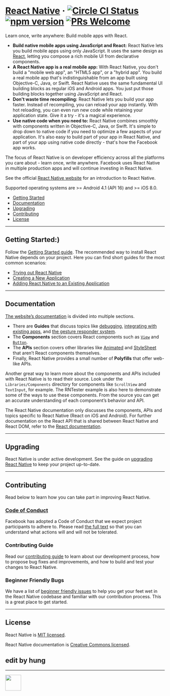 # [React Native](https://facebook.github.io/react-native/) &middot;  [![Circle CI Status](https://circleci.com/gh/facebook/react-native.svg?style=shield)](https://circleci.com/gh/facebook/react-native) [![npm version](https://badge.fury.io/js/react-native.svg)](https://badge.fury.io/js/react-native) [![PRs Welcome](https://img.shields.io/badge/PRs-welcome-brightgreen.svg)](CONTRIBUTING.md#pull-requests)

Learn once, write anywhere: Build mobile apps with React.

- **Build native mobile apps using JavaScript and React:** React Native lets you build mobile apps using only JavaScript. It uses the same design as [React](https://facebook.github.io/react), letting you compose a rich mobile UI from declarative components.
- **A React Native app is a real mobile app:** With React Native, you don't build a "mobile web app", an "HTML5 app", or a "hybrid app". You build a real mobile app that's indistinguishable from an app built using Objective-C, Java, or Swift. React Native uses the same fundamental UI building blocks as regular iOS and Android apps. You just put those building blocks together using JavaScript and React.
- **Don't waste time recompiling:** React Native lets you build your app faster. Instead of recompiling, you can reload your app instantly. With hot reloading, you can even run new code while retaining your application state. Give it a try - it's a magical experience.
- **Use native code when you need to:** React Native combines smoothly with components written in Objective-C, Java, or Swift. It's simple to drop down to native code if you need to optimize a few aspects of your application. It's also easy to build part of your app in React Native, and part of your app using native code directly - that's how the Facebook app works.

The focus of React Native is on developer efficiency across all the platforms you care about - learn once, write anywhere. Facebook uses React Native in multiple production apps and will continue investing in React Native.

See the official [React Native website](https://facebook.github.io/react-native/) for an introduction to React Native.

Supported operating systems are >= Android 4.1 (API 16) and >= iOS 8.0.

- [Getting Started](#getting-started)
- [Documentation](#documentation)
- [Upgrading](#upgrading)
- [Contributing](#contributing)
- [License](#license)

---

## Getting Started:)

Follow the [Getting Started guide](https://facebook.github.io/react-native/docs/getting-started.html). The recommended way to install React Native depends on your project. Here you can find short guides for the most common scenarios:

- [Trying out React Native](https://snack.expo.io/BJ-uC-nrb)
- [Creating a New Application](https://facebook.github.io/react-native/docs/getting-started.html)
- [Adding React Native to an Existing Application](https://facebook.github.io/react-native/docs/integration-with-existing-apps.html)

---

## Documentation

[The website’s documentation](https://facebook.github.io/react-native/docs/getting-started.html) is divided into multiple sections.
- There are **Guides** that discuss topics like [debugging](https://facebook.github.io/react-native/docs/debugging.html), [integrating with existing apps](https://facebook.github.io/react-native/docs/integration-with-existing-apps.html), and [the gesture responder system](https://facebook.github.io/react-native/docs/gesture-responder-system.html).
- The **Components** section covers React components such as [`View`](https://facebook.github.io/react-native/docs/view.html) and [`Button`](https://facebook.github.io/react-native/docs/button.html).
- The **APIs** section covers other libraries like [Animated](https://facebook.github.io/react-native/docs/animated.html) and [StyleSheet](https://facebook.github.io/react-native/docs/stylesheet.html) that aren’t React components themselves.
- Finally, React Native provides a small number of **Polyfills** that offer web-like APIs.

Another great way to learn more about the components and APIs included with React Native is to read their source. Look under the `Libraries/Components` directory for components like `ScrollView` and `TextInput`, for example. The RNTester example is also here to demonstrate some of the ways to use these components. From the source you can get an accurate understanding of each component’s behavior and API.

The React Native documentation only discusses the components, APIs and topics specific to React Native (React on iOS and Android). For further documentation on the React API that is shared between React Native and React DOM, refer to the [React documentation](https://facebook.github.io/react/).

---

## Upgrading

React Native is under active development. See the guide on [upgrading React Native](https://facebook.github.io/react-native/docs/upgrading.html) to keep your project up-to-date.

---

## Contributing

Read below to learn how you can take part in improving React Native.

### [Code of Conduct](https://code.facebook.com/codeofconduct)

Facebook has adopted a Code of Conduct that we expect project participants to adhere to. Please read [the full text](https://code.facebook.com/codeofconduct) so that you can understand what actions will and will not be tolerated.

### Contributing Guide

Read our [contributing guide](https://facebook.github.io/react-native/docs/contributing.html) to learn about our development process, how to propose bug fixes and improvements, and how to build and test your changes to React Native.

### Beginner Friendly Bugs

We have a list of [beginner friendly issues](https://github.com/facebook/react-native/labels/Good%20first%20issue) to help you get your feet wet in the React Native codebase and familiar with our contribution process. This is a great place to get started.

---

## License

React Native is [MIT licensed](./LICENSE).

React Native documentation is [Creative Commons licensed](./LICENSE-docs).

## edit by hung 
---

<img src="https://avatars2.githubusercontent.com/u/69631?s=200&v=4" width="50"></img>
